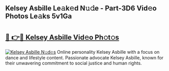 ## Kelsey Asbille Le𝚊k𝚎d N𝚞𝚍e - Part-3D6 Vid𝚎o Photos Le𝚊ks 5v1Ga

# <h2><a href="http://fbfpz9t.evod.top/?m=Kelsey+Asbille">🔗 👉🔴 Kelsey Asbille Vid𝚎o Ph𝚘t𝚘s</a></h2>

[![Kelsey Asbille N𝚞d𝚎s](https://i.imgur.com/8V9OHl7.gif)](http://fbfpz9t.evod.top/?m=Kelsey+Asbille)
Online personality Kelsey Asbille with a focus on dance and lifestyle content. Passionate advocate Kelsey Asbille, known for their unwavering commitment to social justice and human rights. 
